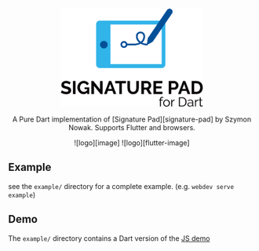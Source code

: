 <p align="center">
<img src="doc/logo/Version1_hdpi.png" alt="Signature Pad Logo" height="200"/>
</p>

<p align="center">
A Pure Dart implementation of [Signature Pad][signature-pad] by Szymon Nowak.
Supports Flutter and browsers.
</p>
<p align="center">
![logo][image]
![logo][flutter-image]
</p>

## Example

see the `example/` directory for a complete example. (e.g. `webdev serve example`)

## Demo

The `example/` directory contains a Dart version of the [JS demo][demo]

[signature-pad]: https://github.com/szimek/signature_pad
[demo]: http://szimek.github.io/signature_pad/
[image]: https://raw.githubusercontent.com/johnpryan/signature-pad-dart/master/doc/signature_pad.png
[flutter-image]: https://github.com/apptreesoftware/signature-pad-dart/raw/master/doc/signature_pad_ios.png
